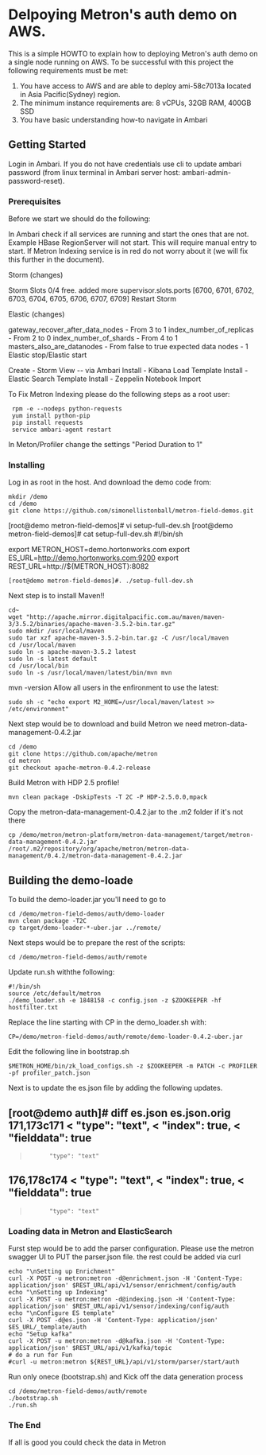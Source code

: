 # Delpoying Metron's auth demo on AWS.

This is a simple HOWTO to explain how to deploying Metron's auth demo on a single node running on AWS. To be successful with this project the following requirements must be met:

1. You have access to AWS and are able to deploy ami-58c7013a located in Asia Pacific(Sydney) region.
2. The minimum instance requirements are: 8 vCPUs, 32GB RAM, 400GB SSD
3. You have basic understanding how-to navigate in Ambari


## Getting Started

Login in Ambari. If you do not have credentials use cli to update ambari password (from linux terminal in Ambari server host:
ambari-admin-password-reset).

### Prerequisites

Before we start we should do the following:

In Ambari check if all services are running and start the ones that are not. Example HBase RegionServer will not start. This will require manual entry to start. If Metron Indexing service is in red do not worry about it (we will fix this further in the document).

Storm (changes)

Storm Slots 0/4 free. added more supervisor.slots.ports [6700, 6701, 6702, 6703, 6704,  6705,  6706,  6707,  6709]
Restart Storm

Elastic (changes)

gateway_recover_after_data_nodes -  From 3 to 1
index_number_of_replicas - From 2 to 0
index_number_of_shards - From 4 to 1
masters_also_are_datanodes - From false to true
expected data nodes - 1
Elastic stop/Elastic start

Create - Storm View -- via Ambari
Install - Kibana Load Template
Install - Elastic Search Template 
Install - Zeppelin Notebook Import

To Fix Metron Indexing please do the following steps as a root user:

```
 rpm -e --nodeps python-requests
 yum install python-pip
 pip install requests
 service ambari-agent restart

```
In Meton/Profiler change the settings "Period Duration to 1"

### Installing

Log in as root in the host. And download the demo code from:

```
mkdir /demo
cd /demo
git clone https://github.com/simonellistonball/metron-field-demos.git
```

[root@demo metron-field-demos]# vi setup-full-dev.sh
[root@demo metron-field-demos]# cat setup-full-dev.sh
#!/bin/sh

export METRON_HOST=demo.hortonworks.com
export ES_URL=http://demo.hortonworks.com:9200
export REST_URL=http://${METRON_HOST}:8082

```
[root@demo metron-field-demos]#. ./setup-full-dev.sh

```

Next step is to install Maven!!

```
cd~
wget "http://apache.mirror.digitalpacific.com.au/maven/maven-3/3.5.2/binaries/apache-maven-3.5.2-bin.tar.gz"
sudo mkdir /usr/local/maven
sudo tar xzf apache-maven-3.5.2-bin.tar.gz -C /usr/local/maven
cd /usr/local/maven
sudo ln -s apache-maven-3.5.2 latest
sudo ln -s latest default
cd /usr/local/bin
sudo ln -s /usr/local/maven/latest/bin/mvn mvn
```
mvn -version
Allow all users in the enfironment to use the latest:
```
sudo sh -c "echo export M2_HOME=/usr/local/maven/latest >> /etc/environment"
```

Next step would be to download and build Metron we need metron-data-management-0.4.2.jar

```
cd /demo
git clone https://github.com/apache/metron
cd metron
git checkout apache-metron-0.4.2-release
```

Build Metron with HDP 2.5 profile!
```
mvn clean package -DskipTests -T 2C -P HDP-2.5.0.0,mpack
```

Copy the metron-data-management-0.4.2.jar to the .m2 folder if it's not there

```
cp /demo/metron/metron-platform/metron-data-management/target/metron-data-management-0.4.2.jar /root/.m2/repository/org/apache/metron/metron-data-management/0.4.2/metron-data-management-0.4.2.jar
```

## Building the demo-loade

To build the demo-loader.jar you'll need to go to

```
cd /demo/metron-field-demos/auth/demo-loader
mvn clean package -T2C
cp target/demo-loader-*-uber.jar ../remote/
```

Next steps would be to prepare the rest of the scripts:

```
cd /demo/metron-field-demos/auth/remote
```

Update run.sh withthe following:
```
#!/bin/sh
source /etc/default/metron
./demo_loader.sh -e 1848158 -c config.json -z $ZOOKEEPER -hf hostfilter.txt
```

Replace the line starting with CP in the demo_loader.sh with:
```
CP=/demo/metron-field-demos/auth/remote/demo-loader-0.4.2-uber.jar
```

Edit the following line in bootstrap.sh 
```
$METRON_HOME/bin/zk_load_configs.sh -z $ZOOKEEPER -m PATCH -c PROFILER -pf profiler_patch.json
```

Next is to update the es.json file by adding the following updates. 

[root@demo auth]# diff es.json es.json.orig
171,173c171
<           "type": "text",
<           "index": true,
<           "fielddata": true
---
>           "type": "text"
176,178c174
<           "type": "text",
<           "index": true,
<           "fielddata": true
---
>           "type": "text"

### Loading data in Metron and ElasticSearch

Furst step would be to add the parser configuration. Please use the metron swagger UI to PUT the parser.json file.
the rest could be added via curl

```
echo "\nSetting up Enrichment"
curl -X POST -u metron:metron -d@enrichment.json -H 'Content-Type: application/json' $REST_URL/api/v1/sensor/enrichment/config/auth
echo "\nSetting up Indexing"
curl -X POST -u metron:metron -d@indexing.json -H 'Content-Type: application/json' $REST_URL/api/v1/sensor/indexing/config/auth
echo "\nConfigure ES template"
curl -X POST -d@es.json -H 'Content-Type: application/json' $ES_URL/_template/auth
echo "Setup kafka"
curl -X POST -u metron:metron -d@kafka.json -H 'Content-Type: application/json' $REST_URL/api/v1/kafka/topic
# do a run for Fun
#curl -u metron:metron ${REST_URL}/api/v1/storm/parser/start/auth
```

Run only onece (bootstrap.sh) and Kick off the data generation process

```
cd /demo/metron-field-demos/auth/remote
./bootstrap.sh
./run.sh
```

### The End

If all is good you could check the data in Metron

